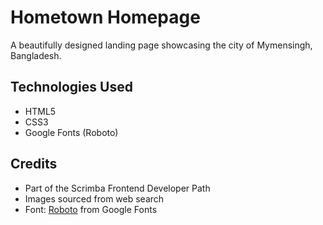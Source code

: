 # Hometown Homepage

A beautifully designed landing page showcasing the city of Mymensingh, Bangladesh.

## Technologies Used

- HTML5
- CSS3
- Google Fonts (Roboto)

## Credits

- Part of the Scrimba Frontend Developer Path
- Images sourced from web search
- Font: [Roboto](https://fonts.google.com/specimen/Roboto) from Google Fonts
